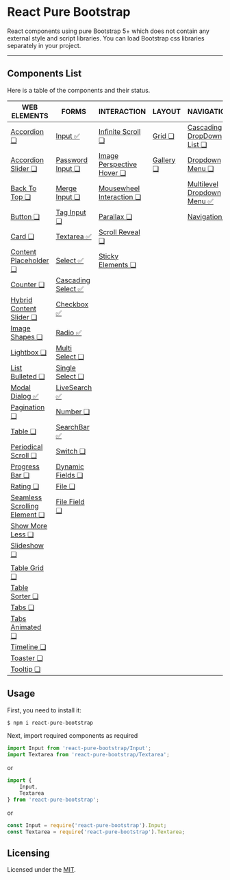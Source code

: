# React Pure Bootstrap

React components using pure Bootstrap 5+ which does not contain any external style and script libraries. You can load Bootstrap css libraries separately in your project.


---

## Components List

Here is a table of the components and their status.


| WEB ELEMENTS | FORMS | INTERACTION | LAYOUT | NAVIGATION |
| --- | --- | --- | --- | --- |
| [Accordion ❏](packages/Accordion/README.md) | [Input ✅](packages/Input/README.md#input) | [Infinite Scroll ❏](packages/InfiniteScroll/README.md) | [Grid ❏](packages/Grid/README.md) | [Cascading DropDown List ❏](packages/CascadingDropDownList/README.md)  | 
| [Accordion Slider ❏](packages/AccordionSlider/README.md) | [Password Input ❏](packages/PasswordInput/README.md#password-input) | [Image Perspective Hover ❏](packages/ImagePerspectiveHover/README.md) | [Gallery ❏](packages/Gallery/README.md) | [Dropdown Menu ❏](packages/DropdownMenu/README.md)  | 
| [Back To Top ❏](packages/BackToTop/README.md) | [Merge Input ❏](packages/MergeInput/README.md#merge-input) | [Mousewheel Interaction ❏](packages/MousewheelInteraction/README.md) |  | [Multilevel Dropdown Menu ✅](packages/MultilevelDropdownMenu/README.md)  | 
| [Button ❏](packages/Button/README.md) | [Tag Input ❏](packages/TagInput/README.md#tag-input) | [Parallax ❏](packages/Parallax/README.md) |  | [Navigation ❏](packages/Navigation/README.md)  | 
| [Card ❏](packages/Card/README.md) | [Textarea  ✅](packages/Textarea/README.md#textarea) | [Scroll Reveal ❏](packages/ScrollReveal/README.md) |  |  | 
| [Content Placeholder ❏](packages/ContentPlaceholder/README.md) | [Select ✅](packages/Select/README.md#select) | [Sticky Elements ❏](packages/StickyElements/README.md) |  |  | 
| [Counter ❏](packages/Counter/README.md) | [Cascading Select ✅](packages/CascadingSelect/README.md#custom-select) |  |  |  | 
| [Hybrid Content Slider ❏](packages/HybridContentSlider/README.md) | [Checkbox ✅](packages/Checkbox/README.md#checkbox) |  |  |  | 
| [Image Shapes ❏](packages/ImageShapes/README.md) | [Radio ✅](packages/Radio/README.md#radio) |  |  |  | 
| [Lightbox ❏](packages/Lightbox/README.md) | [Multi Select ❏](packages/MultiSelect/README.md#multi-select) |  |  |  | 
| [List Bulleted ❏](packages/ListBulleted/README.md) | [Single Select ❏](packages/SingleSelect/README.md#single-select) |  |  |  | 
| [Modal Dialog ✅](packages/ModalDialog/README.md) | [LiveSearch ✅](packages/LiveSearch/README.md#date) |  |  |  | 
| [Pagination ❏](packages/Pagination/README.md) | [Number ❏](packages/Number/README.md#number) |  |  |  | 
| [Table ❏](packages/Table/README.md) | [SearchBar ✅](packages/SearchBar/README.md#number) |  |  |  | 
| [Periodical Scroll ❏](packages/PeriodicalScroll/README.md) | [Switch ❏](packages/Switch/README.md#switch) |  |  |  | 
| [Progress Bar ❏](packages/ProgressBar/README.md) | [Dynamic Fields ❏](packages/DynamicFields/README.md#dynamic-fields) |  |  |  | 
| [Rating ❏](packages/Rating/README.md) | [File ❏](packages/File/README.md#file) |  |  |  | 
| [Seamless Scrolling Element ❏](packages/SeamlessScrollingElement/README.md) | [File Field ❏](packages/FileField/README.md#file-field) |  |  |  | 
| [Show More Less ❏](packages/ShowMoreLess/README.md) |  |  |  |  | 
| [Slideshow ❏](packages/Slideshow/README.md) |  |  |  |  | 
|  |  |  |  |  | 
| [Table Grid ❏](packages/TableGrid/README.md) |  |  |  |  | 
| [Table Sorter ❏](packages/TableSorter/README.md) |  |  |  |  | 
| [Tabs ❏](packages/Tabs/README.md) |  |  |  |  | 
| [Tabs Animated ❏](packages/TabsAnimated/README.md) |  |  |  |  | 
| [Timeline ❏](packages/Timeline/README.md) |  |  |  |  | 
| [Toaster ❏](packages/Toaster/README.md) |  |  |  |  | 
| [Tooltip ❏](packages/Tooltip/README.md) |  |  |  |  | 



## Usage

First, you need to install it:

```sh
$ npm i react-pure-bootstrap
```

Next, import required components as required

```js
import Input from 'react-pure-bootstrap/Input';
import Textarea from 'react-pure-bootstrap/Textarea';
```

or 

```js
import { 
    Input,
    Textarea
} from 'react-pure-bootstrap';
```

or

```js
const Input = require('react-pure-bootstrap').Input;
const Textarea = require('react-pure-bootstrap').Textarea;
```



## Licensing

Licensed under the [MIT](https://opensource.org/licenses/MIT).

